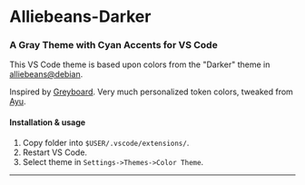 # Alliebeans-Darker
### A Gray Theme with Cyan Accents for VS Code

This VS Code theme is based upon colors from the "Darker" theme in [alliebeans@debian](https://github.com/alliebeans/at-debian).

Inspired by [Greyboard](https://github.com/micjohansson/greyboard).
Very much personalized token colors, tweaked from [Ayu](https://vscodethemes.com/e/teabyii.ayu/ayu-dark).

#### Installation & usage

1. Copy folder into `$USER/.vscode/extensions/`.
2. Restart VS Code.
3. Select theme in `Settings->Themes->Color Theme`.

---